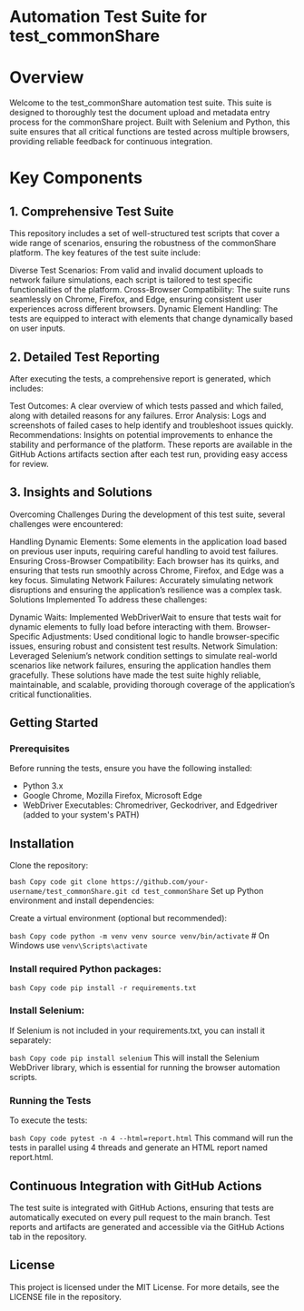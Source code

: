 # Automation Test Suite for test_commonShare
# Overview
Welcome to the test_commonShare automation test suite. This suite is designed to thoroughly test the document upload and metadata entry process for the commonShare project. Built with Selenium and Python, this suite ensures that all critical functions are tested across multiple browsers, providing reliable feedback for continuous integration.

# Key Components
## 1. Comprehensive Test Suite
   This repository includes a set of well-structured test scripts that cover a wide range of scenarios, ensuring the robustness of the commonShare platform. The key features of the test suite include:

Diverse Test Scenarios: From valid and invalid document uploads to network failure simulations, each script is tailored to test specific functionalities of the platform.
Cross-Browser Compatibility: The suite runs seamlessly on Chrome, Firefox, and Edge, ensuring consistent user experiences across different browsers.
Dynamic Element Handling: The tests are equipped to interact with elements that change dynamically based on user inputs.
## 2. Detailed Test Reporting
   After executing the tests, a comprehensive report is generated, which includes:

Test Outcomes: A clear overview of which tests passed and which failed, along with detailed reasons for any failures.
Error Analysis: Logs and screenshots of failed cases to help identify and troubleshoot issues quickly.
Recommendations: Insights on potential improvements to enhance the stability and performance of the platform.
These reports are available in the GitHub Actions artifacts section after each test run, providing easy access for review.

## 3. Insights and Solutions
   Overcoming Challenges
   During the development of this test suite, several challenges were encountered:

Handling Dynamic Elements: Some elements in the application load based on previous user inputs, requiring careful handling to avoid test failures.
Ensuring Cross-Browser Compatibility: Each browser has its quirks, and ensuring that tests run smoothly across Chrome, Firefox, and Edge was a key focus.
Simulating Network Failures: Accurately simulating network disruptions and ensuring the application’s resilience was a complex task.
Solutions Implemented
To address these challenges:

Dynamic Waits: Implemented WebDriverWait to ensure that tests wait for dynamic elements to fully load before interacting with them.
Browser-Specific Adjustments: Used conditional logic to handle browser-specific issues, ensuring robust and consistent test results.
Network Simulation: Leveraged Selenium’s network condition settings to simulate real-world scenarios like network failures, ensuring the application handles them gracefully.
These solutions have made the test suite highly reliable, maintainable, and scalable, providing thorough coverage of the application’s critical functionalities.

## Getting Started
### Prerequisites
Before running the tests, ensure you have the following installed:

- Python 3.x
- Google Chrome, Mozilla Firefox, Microsoft Edge
- WebDriver Executables: Chromedriver, Geckodriver, and Edgedriver (added to your system's PATH)
## Installation
Clone the repository:

`bash
Copy code
git clone https://github.com/your-username/test_commonShare.git
cd test_commonShare`
Set up Python environment and install dependencies:

Create a virtual environment (optional but recommended):

`bash
Copy code
python -m venv venv
source venv/bin/activate`  # On Windows use `venv\Scripts\activate`
### Install required Python packages:

`bash
Copy code
pip install -r requirements.txt`
### Install Selenium:

If Selenium is not included in your requirements.txt, you can install it separately:

`bash
Copy code
pip install selenium`
This will install the Selenium WebDriver library, which is essential for running the browser automation scripts.

### Running the Tests
To execute the tests:

`bash
Copy code
pytest -n 4 --html=report.html`
This command will run the tests in parallel using 4 threads and generate an HTML report named report.html.

## Continuous Integration with GitHub Actions
The test suite is integrated with GitHub Actions, ensuring that tests are automatically executed on every pull request to the main branch. Test reports and artifacts are generated and accessible via the GitHub Actions tab in the repository.

## License
This project is licensed under the MIT License. For more details, see the LICENSE file in the repository.